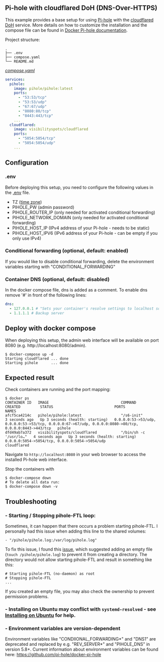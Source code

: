 ## Pi-hole with cloudflared DoH (DNS-Over-HTTPS)

This example provides a base setup for using [Pi-hole](https://docs.pi-hole.net/) with the [cloudflared DoH](https://docs.pi-hole.net/guides/dns/cloudflared/) service.
More details on how to customize the installation and the compose file can be found in [Docker Pi-hole documentation](https://github.com/pi-hole/docker-pi-hole).

Project structure:

```
.
├── .env
├── compose.yaml
└── README.md
```

[_compose.yaml_](compose.yaml)

```yaml
services:
  pihole:
    image: pihole/pihole:latest
    ports:
      - "53:53/tcp"
      - "53:53/udp"
      - "67:67/udp"
      - "8080:80/tcp"
      - "8443:443/tcp"
    ...
  cloudflared:
    image: visibilityspots/cloudflared
    ports:
      - "5054:5054/tcp"
      - "5054:5054/udp"
    ...
```

## Configuration

### .env

Before deploying this setup, you need to configure the following values in the [.env](.env) file.

- TZ ([time zone](https://en.wikipedia.org/wiki/List_of_tz_database_time_zones))
- PIHOLE_PW (admin password)
- PIHOLE_ROUTER_IP (only needed for activated conditional forwarding)
- PIHOLE_NETWORK_DOMAIN (only needed for activated conditional forwarding)
- PIHOLE_HOST_IP (IPv4 address of your Pi-hole - needs to be static)
- PIHOLE_HOST_IPV6 (IPv6 address of your Pi-hole - can be empty if you only use IPv4)

### Conditional forwarding (optional, default: enabled)

If you would like to disable conditional forwarding, delete the environment variables starting with "CONDITIONAL_FORWARDING"

### Container DNS (optional, default: disabled)

In the docker compose file, dns is added as a comment. To enable dns remove '#' in front of the following lines:

```yaml
dns:
  - 127.0.0.1 # "Sets your container's resolve settings to localhost so it can resolve DHCP hostnames [...]" - github.com/pi-hole/docker-pi-hole
  - 1.1.1.1 # Backup server
```

## Deploy with docker compose

When deploying this setup, the admin web interface will be available on port 8080 (e.g. http://localhost:8080/admin).

```shell
$ docker-compose up -d
Starting cloudflared ... done
Starting pihole      ... done
```

## Expected result

Check containers are running and the port mapping:

```
$ docker ps
CONTAINER ID   IMAGE                                 COMMAND                  CREATED         STATUS                            PORTS                                                                                                     NAMES
afcf5ca4214c   pihole/pihole:latest                  "/s6-init"               3 seconds ago   Up 3 seconds (health: starting)   0.0.0.0:53->53/udp, 0.0.0.0:53->53/tcp, 0.0.0.0:67->67/udp, 0.0.0.0:8080->80/tcp, 0.0.0.0:8443->443/tcp   pihole
dfd49ab7a372   visibilityspots/cloudflared           "/bin/sh -c '/usr/lo…"   4 seconds ago   Up 3 seconds (health: starting)   0.0.0.0:5054->5054/tcp, 0.0.0.0:5054->5054/udp                                                            cloudflared
```

Navigate to `http://localhost:8080` in your web browser to access the installed Pi-hole web interface.

Stop the containers with

```shell
$ docker-compose down
# To delete all data run:
$ docker-compose down -v
```

## Troubleshooting

### - Starting / Stopping pihole-FTL loop:

Sometimes, it can happen that there occurs a problem starting pihole-FTL.
I personally had this issue when adding this line to the shared volumes:

```
- "/pihole/pihole.log:/var/log/pihole.log"
```

To fix this issue, I found this [issue](https://github.com/pi-hole/docker-pi-hole/issues/645#issuecomment-670809672),
which suggested adding an empty file (`touch /pihole/pihole.log`) to prevent it from creating a directory.
The directory would not allow starting pihole-FTL and result in something like this:

```
# Starting pihole-FTL (no-daemon) as root
# Stopping pihole-FTL
...
```

If you created an empty file, you may also check the ownership to prevent permission problems.

### - Installing on Ubuntu may conflict with `systemd-resolved` - see [Installing on Ubuntu](https://github.com/pi-hole/docker-pi-hole#installing-on-ubuntu-or-fedora) for help.

### - Environment variables are version-dependent

Environment variables like "CONDIIONAL_FORWARDING*" and "DNS1" are deprecated and replaced by e.g. "REV_SERVER*" and "PIHOLE_DNS" in version 5.8+.
Current information about environment variables can be found here: https://github.com/pi-hole/docker-pi-hole
